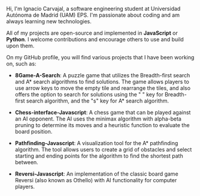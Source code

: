 Hi, I'm Ignacio Carvajal, a software engineering student at Universidad Autónoma de Madrid (UAM) EPS. I'm passionate about coding and am always learning new technologies.

All of my projects are open-source and implemented in **JavaScript** or **Python**. I welcome contributions and encourage others to use and build upon them.

On my GitHub profile, you will find various projects that I have been working on, such as:

*   **8Game-A-Search**: A puzzle game that utilizes the Breadth-first search and A\* search algorithms to find solutions. The game allows players to use arrow keys to move the empty tile and rearrange the tiles, and also offers the option to search for solutions using the " " key for Breadth-first search algorithm, and the "s" key for A\* search algorithm.
    
*   **Chess-interface-Javascript**: A chess game that can be played against an AI opponent. The AI uses the minimax algorithm with alpha-beta pruning to determine its moves and a heuristic function to evaluate the board position.
    
*   **Pathfinding-Javascript**: A visualization tool for the A\* pathfinding algorithm. The tool allows users to create a grid of obstacles and select starting and ending points for the algorithm to find the shortest path between.
    
*   **Reversi-Javascript**: An implementation of the classic board game Reversi (also known as Othello) with AI functionality for computer players.
